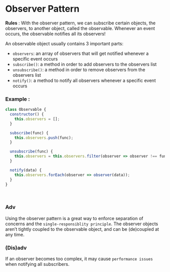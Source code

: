 # Observer Pattern

**Rules** : With the observer pattern, we can subscribe certain objects, the observers, to another object, called the observable. Whenever an event occurs, the observable notifies all its observers!

An observable object usually contains 3 important parts:
- `observers`: an array of observers that will get notified whenever a specific event occurs
- `subscribe()`: a method in order to add observers to the observers list
- `unsubscribe()`: a method in order to remove observers from the observers list
- `notify()`: a method to notify all observers whenever a specific event occurs

### Example : 

```js
class Observable {
  constructor() {
    this.observers = [];
  }

  subscribe(func) {
    this.observers.push(func);
  }

  unsubscribe(func) {
    this.observers = this.observers.filter(observer => observer !== func);
  }

  notify(data) {
    this.observers.forEach(observer => observer(data));
  }
}
```
<br>

### **Adv** 
Using the observer pattern is a great way to enforce separation of concerns and the `single-responsiblity principle`. The observer objects aren’t tightly coupled to the observable object, and can be (de)coupled at any time.

### **(Dis)adv** 
If an observer becomes too complex, it may cause `performance issues` when notifying all subscribers.